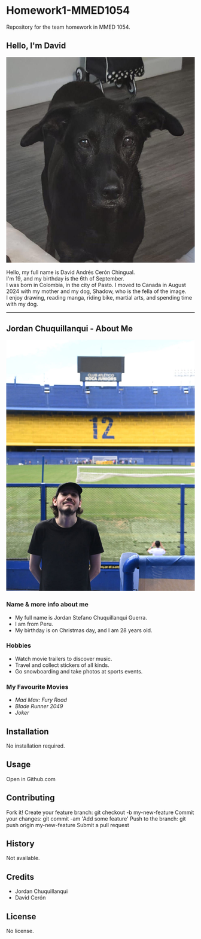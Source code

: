 # Homework1-MMED1054
Repository for the team homework in MMED 1054.

## Hello, I'm David

![Shadow](images/Shadow.jpeg)

Hello, my full name is David Andrés Cerón Chingual. <br>
I'm 19, and my birthday is the 6th of September.<br>
I was born in Colombia, in the city of Pasto. I moved to Canada in August 2024 with my mother and my dog, Shadow, who is the fella of the image.<br>
I enjoy drawing, reading manga, riding bike, martial arts, and spending time with my dog.

---

## Jordan Chuquillanqui - About Me

![Image](images/Boca.jpg)

### Name & more info about me

- My full name is Jordan Stefano Chuquillanqui Guerra.
- I am from Peru.
- My birthday is on Christmas day, and I am 28 years old.

### Hobbies

- Watch movie trailers to discover music.
- Travel and collect stickers of all kinds.
- Go snowboarding and take photos at sports events.

### My Favourite Movies

- *Mad Max: Fury Road*
- *Blade Runner 2049*
- *Joker*

## Installation
No installation required.

## Usage
Open in Github.com

## Contributing
Fork it!
Create your feature branch: git checkout -b my-new-feature
Commit your changes: git commit -am 'Add some feature'
Push to the branch: git push origin my-new-feature
Submit a pull request

## History
Not available.

## Credits
- Jordan Chuquillanqui
- David Cerón

## License
No license.

